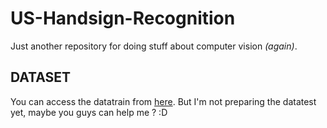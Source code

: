 # US-Handsign-Recognition

Just another repository for doing stuff about computer vision _(again)_.

## DATASET
You can access the datatrain from [here](https://drive.google.com/drive/folders/1_CHcsC-T-wsvZ_m4RwpI20JD3I_fm0FL?usp=sharing). But I'm not preparing the datatest yet, maybe you guys can help me ? :D
